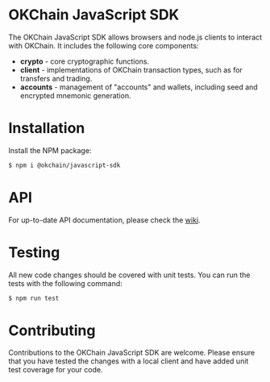 # OKChain JavaScript SDK

The OKChain JavaScript SDK allows browsers and node.js clients to interact with OKChain. It includes the following core components:

* **crypto** - core cryptographic functions.
* **client** - implementations of OKChain transaction types, such as for transfers and trading.
* **accounts** - management of "accounts" and wallets, including seed and encrypted mnemonic generation.

# Installation

Install the NPM package:
```bash
$ npm i @okchain/javascript-sdk
```

# API

For up-to-date API documentation, please check the [wiki](https://github.com/okex/okchain-javascript-sdk/blob/master/docs/okchain-jssdk-doc.md).

# Testing

All new code changes should be covered with unit tests. You can run the tests with the following command:

```bash
$ npm run test
```

# Contributing

Contributions to the OKChain JavaScript SDK are welcome. Please ensure that you have tested the changes with a local client and have added unit test coverage for your code.

